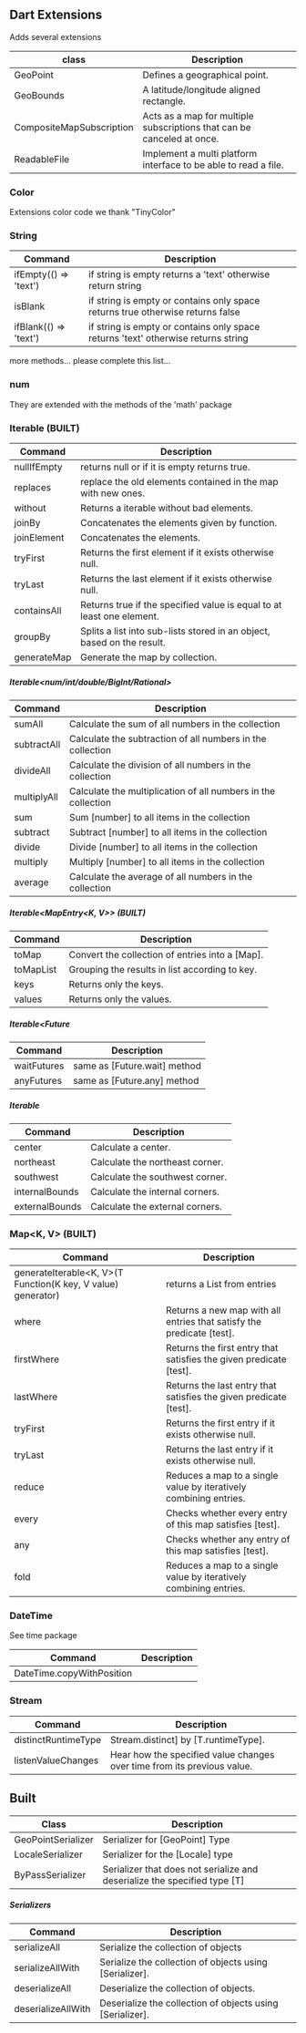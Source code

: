 ## Dart Extensions

Adds several extensions

| class | Description |
| --- | --- |
| GeoPoint | Defines a geographical point. |
| GeoBounds | A latitude/longitude aligned rectangle. |
| CompositeMapSubscription | Acts as a map for multiple subscriptions that can be canceled at once. |
| ReadableFile | Implement a multi platform interface to be able to read a file. |

### Color

Extensions color code we thank "TinyColor"

### String

| Command | Description |
| ------- | ----------- |
| ifEmpty<T>(() => 'text') | if string is empty returns a 'text' otherwise return string |
| isBlank | if string is empty or contains only space returns true otherwise returns false |
| ifBlank(() => 'text') | if string is empty or contains only space returns 'text' otherwise returns string |
more methods... please complete this list...

### num
They are extended with the methods of the 'math' package

### Iterable<T> (BUILT)

| Command | Description |
| ------- | ----------- |
| nullIfEmpty | returns null or if it is empty returns true. |
| replaces | replace the old elements contained in the map with new ones. |
| without | Returns a iterable without bad elements. |
| joinBy | Concatenates the elements given by function. |
| joinElement |  Concatenates the elements. |
| tryFirst | Returns the first element if it exists otherwise null. |
| tryLast | Returns the last element if it exists otherwise null. |
| containsAll | Returns true if the specified value is equal to at least one element. |
| groupBy | Splits a list into sub-lists stored in an object, based on the result. |
| generateMap | Generate the map by collection. |

##### Iterable<num/int/double/BigInt/Rational>
| Command | Description |
| --- | --- |
| sumAll | Calculate the sum of all numbers in the collection |
| subtractAll | Calculate the subtraction of all numbers in the collection |
| divideAll | Calculate the division of all numbers in the collection |
| multiplyAll | Calculate the multiplication of all numbers in the collection |
| sum | Sum [number] to all items in the collection |
| subtract | Subtract [number] to all items in the collection |
| divide | Divide [number] to all items in the collection |
| multiply | Multiply [number] to all items in the collection |
| average | Calculate the average of all numbers in the collection |

##### Iterable<MapEntry<K, V>> (BUILT)
| Command | Description |
| --- | --- |
| toMap | Convert the collection of entries into a [Map]. |
| toMapList | Grouping the results in list according to key. |
| keys | Returns only the keys. |
| values | Returns only the values. |

##### Iterable<Future<T>
| Command | Description |
| --- | --- |
| waitFutures | same as [Future.wait] method |
| anyFutures | same as [Future.any] method |

##### Iterable<GeoPoint>
| Command | Description |
| --- | --- |
| center | Calculate a center. |
| northeast | Calculate the northeast corner. |
| southwest | Calculate the southwest corner. |
| internalBounds | Calculate the internal corners. |
| externalBounds | Calculate the external corners. |

### Map<K, V> (BUILT)

| Command | Description |
| ------- | ----------- |
| generateIterable<K, V>(T Function(K key, V value) generator) | returns a List from entries |
| where | Returns a new map with all entries that satisfy the predicate [test]. |
| firstWhere | Returns the first entry that satisfies the given predicate [test]. |
| lastWhere | Returns the last entry that satisfies the given predicate [test]. |
| tryFirst | Returns the first entry if it exists otherwise null. |
| tryLast | Returns the last entry if it exists otherwise null. |
| reduce | Reduces a map to a single value by iteratively combining entries. |
| every | Checks whether every entry of this map satisfies [test]. |
| any | Checks whether any entry of this map satisfies [test]. |
| fold | Reduces a map to a single value by iteratively combining entries. |

### DateTime

See time package

| Command | Description |
| ------- | ----------- |
| DateTime.copyWithPosition |  |

### Stream<T>

| Command | Description |
| ------- | ----------- |
| distinctRuntimeType | Stream.distinct] by [T.runtimeType]. |
| listenValueChanges | Hear how the specified value changes over time from its previous value. |

## Built

| Class | Description |
| --- | --- |
| GeoPointSerializer | Serializer for [GeoPoint] Type |
| LocaleSerializer | Serializer for the [Locale] type |
| ByPassSerializer | Serializer that does not serialize and deserialize the specified type [T] |

##### Serializers

| Command | Description |
| --- | --- |
| serializeAll | Serialize the collection of objects |
| serializeAllWith | Serialize the collection of objects using [Serializer]. |
| deserializeAll | Deserialize the collection of objects. |
| deserializeAllWith | Deserialize the collection of objects using [Serializer]. |